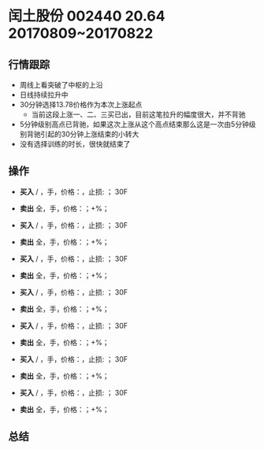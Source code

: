 # 闰土股份 002440 20.64 20170809~20170822

## 行情跟踪
  - 周线上看突破了中枢的上沿
  - 日线持续拉升中
  - 30分钟选择13.78价格作为本次上涨起点
    - 当前这段上涨一、二、三买已出，目前这笔拉升的幅度很大，并不背驰
  - 5分钟级别高点已背驰，如果这次上涨从这个高点结束那么这是一次由5分钟级别背驰引起的30分钟上涨结束的小转大
  - 没有选择训练的时长，很快就结束了
## 操作
  - **买入** / ，手，价格：，止损: ； 30F
  - **卖出** 全，手，价格：；+%；

  - **买入** / ，手，价格：，止损: ； 30F
  - **卖出** 全，手，价格：；+%；

  - **买入** / ，手，价格：，止损: ； 30F
  - **卖出** 全，手，价格：；+%；

  - **买入** / ，手，价格：，止损: ； 30F
  - **卖出** 全，手，价格：；+%；

  - **买入** / ，手，价格：，止损: ； 30F
  - **卖出** 全，手，价格：；+%；

  - **买入** / ，手，价格：，止损: ； 30F
  - **卖出** 全，手，价格：；+%；

  - **买入** / ，手，价格：，止损: ； 30F
  - **卖出** 全，手，价格：；+%；

## 总结
  